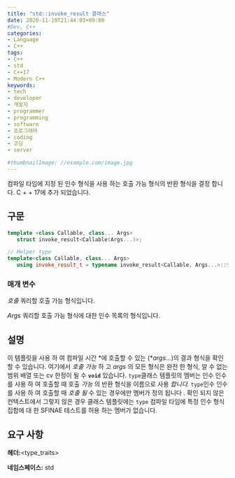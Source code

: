 ```yaml
---
title: "std::invoke_result 클래스"
date: 2020-11-10T21:44:03+09:00
#Dev, C++
categories:
- Language
- C++
tags:
- C++
- std
- C++17
- Modern C++
keywords:
- tech
- developer
- 개발자
- programmer
- programming
- software
- 프로그래머
- coding
- 코딩
- server

#thumbnailImage: //example.com/image.jpg
---
```


컴파일 타임에 지정 된 인수 형식을 사용 하는 호출 가능 형식의 반환 형식을 결정 합니다. C + + 17에 추가 되었습니다.

<!--more-->

## 구문

```cpp
template <class Callable, class... Args>
   struct invoke_result<Callable(Args...)>;

// Helper type
template<class Callable, class... Args>
   using invoke_result_t = typename invoke_result<Callable, Args...>::type;
```

### 매개 변수

*호출*
쿼리할 호출 가능 형식입니다.

*Args*
쿼리할 호출 가능 형식에 대한 인수 목록의 형식입니다.

## 설명

이 템플릿을 사용 하 여 컴파일 시간 *에 호출할 수 있는 (**args*...)의 결과 형식을 확인할 수 있습니다. 여기에서 *호출 가능* 하 고 *args* 의 모든 형식은 완전 한 형식, 알 수 없는 범위 배열 또는 cv 한정이 될 수 **`void`** 있습니다. `type`클래스 템플릿의 멤버는 인수 인수를 사용 하 여 호출할 때 호출 *가능* 의 반환 형식을 이름으로 사용 *합니다.* `type`인수 인수를 사용 하 여 호출할 때 *호출 될* 수 있는 경우에만 멤버가 정의 됩니다 *.* 확인 되지 않은 컨텍스트에서 그렇지 않은 경우 클래스 템플릿에는 `type` 컴파일 타임에 특정 인수 형식 집합에 대 한 SFINAE 테스트를 허용 하는 멤버가 없습니다.

## 요구 사항

**헤더:**<type_traits>

**네임스페이스:** std